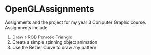 # OpenGLAssignments
Assignments and the project for my year 3 Computer Graphic course.
Assignments include
1. Draw a RGB Penrose Triangle
2. Create a simple spinning object animation
3. Use the Bezier Curve to draw any pattern

